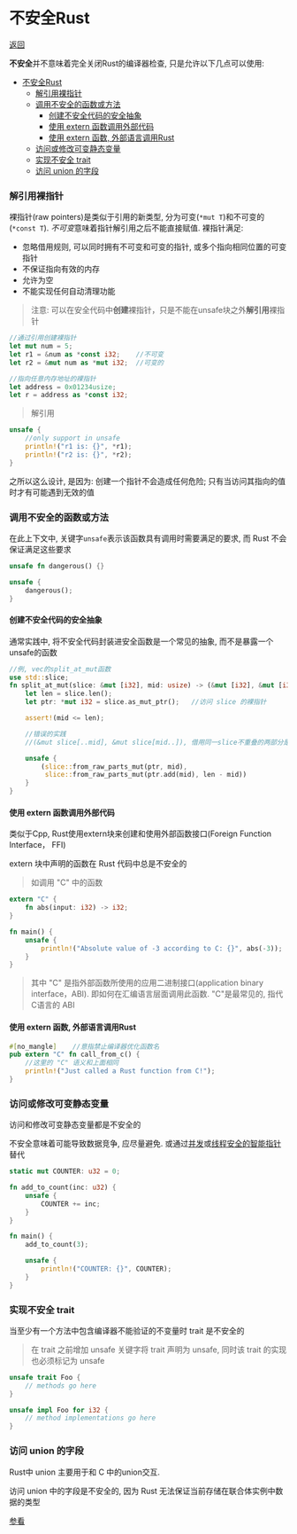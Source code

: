# 不安全Rust
[返回](../README.md)

**不安全**并不意味着完全关闭Rust的编译器检查, 只是允许以下几点可以使用:

- [不安全Rust](#不安全rust)
    - [解引用裸指针](#解引用裸指针)
    - [调用不安全的函数或方法](#调用不安全的函数或方法)
      - [创建不安全代码的安全抽象](#创建不安全代码的安全抽象)
      - [使用 extern 函数调用外部代码](#使用-extern-函数调用外部代码)
      - [使用 extern 函数, 外部语言调用Rust](#使用-extern-函数-外部语言调用rust)
    - [访问或修改可变静态变量](#访问或修改可变静态变量)
    - [实现不安全 trait](#实现不安全-trait)
    - [访问 union 的字段](#访问-union-的字段)

### 解引用裸指针
裸指针(raw pointers)是类似于引用的新类型, 分为可变(`*mut T`)和不可变的(`*const T`). *不可变*意味着指针解引用之后不能直接赋值. 裸指针满足:

- 忽略借用规则, 可以同时拥有不可变和可变的指针, 或多个指向相同位置的可变指针
- 不保证指向有效的内存
- 允许为空
- 不能实现任何自动清理功能

> 注意: 可以在安全代码中**创建**裸指针，只是不能在unsafe块之外**解引用**裸指针
```rs
//通过引用创建裸指针
let mut num = 5;
let r1 = &num as *const i32;    //不可变
let r2 = &mut num as *mut i32;  //可变的

//指向任意内存地址的裸指针
let address = 0x01234usize;
let r = address as *const i32;
```

> 解引用
```rs
unsafe {
    //only support in unsafe
    println!("r1 is: {}", *r1);
    println!("r2 is: {}", *r2);
}
```

之所以这么设计, 是因为: 创建一个指针不会造成任何危险; 只有当访问其指向的值时才有可能遇到无效的值

### 调用不安全的函数或方法
在此上下文中, 关键字`unsafe`表示该函数具有调用时需要满足的要求, 而 Rust 不会保证满足这些要求

```rs
unsafe fn dangerous() {}

unsafe {
    dangerous();
}
```

#### 创建不安全代码的安全抽象
通常实践中, 将不安全代码封装进安全函数是一个常见的抽象, 而不是暴露一个unsafe的函数
```rs
//例, vec的split_at_mut函数
use std::slice;
fn split_at_mut(slice: &mut [i32], mid: usize) -> (&mut [i32], &mut [i32]) {
    let len = slice.len();
    let ptr: *mut i32 = slice.as_mut_ptr();   //访问 slice 的裸指针

    assert!(mid <= len);

    //错误的实践
    //(&mut slice[..mid], &mut slice[mid..]), 借用同一slice不重叠的两部分是可以的, 但是编译器无法理解

    unsafe {
        (slice::from_raw_parts_mut(ptr, mid),
         slice::from_raw_parts_mut(ptr.add(mid), len - mid))
    }
}
```

#### 使用 extern 函数调用外部代码
类似于Cpp, Rust使用extern块来创建和使用外部函数接口(Foreign Function Interface， FFI)

extern 块中声明的函数在 Rust 代码中总是不安全的

> 如调用 "C" 中的函数
```rs
extern "C" {
    fn abs(input: i32) -> i32;
}

fn main() {
    unsafe {
        println!("Absolute value of -3 according to C: {}", abs(-3));
    }
}
```
> 其中 "C" 是指外部函数所使用的应用二进制接口(application binary interface，ABI). 即如何在汇编语言层面调用此函数. "C"是最常见的, 指代C语言的 ABI

#### 使用 extern 函数, 外部语言调用Rust
```rs
#[no_mangle]    //意指禁止编译器优化函数名
pub extern "C" fn call_from_c() {
    //这里的 "C" 语义和上面相同
    println!("Just called a Rust function from C!");
}
```

### 访问或修改可变静态变量
访问和修改可变静态变量都是不安全的

不安全意味着可能导致数据竞争, 应尽量避免. 或通过[并发](../src/concurrent.rs)或[线程安全的智能指针](../src/smart_pointer.rs)替代

```rs
static mut COUNTER: u32 = 0;

fn add_to_count(inc: u32) {
    unsafe {
        COUNTER += inc;
    }
}

fn main() {
    add_to_count(3);

    unsafe {
        println!("COUNTER: {}", COUNTER);
    }
}
```

### 实现不安全 trait
当至少有一个方法中包含编译器不能验证的不变量时 trait 是不安全的

> 在 trait 之前增加 unsafe 关键字将 trait 声明为 unsafe, 同时该 trait 的实现也必须标记为 unsafe
```rs
unsafe trait Foo {
    // methods go here
}

unsafe impl Foo for i32 {
    // method implementations go here
}
```

### 访问 union 的字段
Rust中 union 主要用于和 C 中的union交互.

访问 union 中的字段是不安全的, 因为 Rust 无法保证当前存储在联合体实例中数据的类型

[参看](https://doc.rust-lang.org/reference/items/unions.html)
